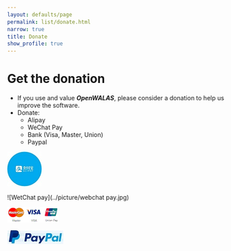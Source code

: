 ```yaml
---
layout: defaults/page
permalink: list/donate.html
narrow: true
title: Donate
show_profile: true
---
```


# Get the donation

- If you use and value ***OpenWALAS***, please consider a donation to help us improve the software.
- Donate:
  - Alipay
  - WeChat Pay
  - Bank (Visa, Master, Union)
  - Paypal

![Alipay](../picture/alipay.jpg)

![WetChat pay](../picture/webchat pay.jpg)

![bank](../picture/bank.jpg)

![Palpay](../picture/palpay.jpg)